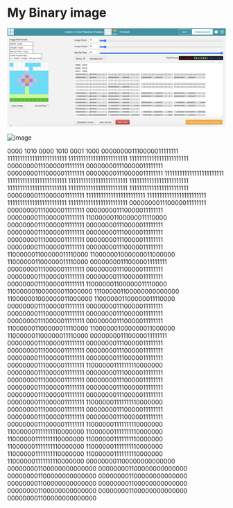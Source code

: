 # My Binary image

![image](../images/binaryimage.png)

![image](../images/pixelart.jpeg)

0000 1010
0000 1010
0001 1000
000000001110000011111111 111111111111111111111111 111111111111111111111111 111111111111111111111111 000000001110000011111111 000000001110000011111111 000000001110000011111111 000000001110000011111111 111111111111111111111111 111111111111111111111111 
111111111111111111111111 111111111111111111111111 111111111111111111111111 111111111111111111111111 111111111111111111111111 000000001110000011111111 111111111111111111111111 111111111111111111111111 111111111111111111111111 111111111111111111111111 
000000001110000011111111 000000001110000011111111 000000001110000011111111 000000001110000011111111 110000001100000011110000 000000001110000011111111 000000001110000011111111 000000001110000011111111 000000001110000011111111 000000001110000011111111 
000000001110000011111111 000000001110000011111111 000000001110000011111111 110000001100000011110000 110000001000000011000000 110000001100000011110000 000000001110000011111111 000000001110000011111111 000000001110000011111111 000000001110000011111111 
000000001110000011111111 000000001110000011111111 110000001100000011110000 110000001000000011000000 111000001100000000000000 110000001000000011000000 110000001100000011110000 000000001110000011111111 000000001110000011111111 000000001110000011111111 
000000001110000011111111 000000001110000011111111 000000001110000011111111 110000001100000011110000 110000001000000011000000 110000001100000011110000 000000001110000011111111 000000001110000011111111 000000001110000011111111 000000001110000011111111 
000000001110000011111111 000000001110000011111111 000000001110000011111111 000000001110000011111111 110000001111111110000000 000000001110000011111111 000000001110000011111111 000000001110000011111111 000000001110000011111111 000000001110000011111111 
000000001110000011111111 000000001110000011111111 000000001110000011111111 000000001110000011111111 110000001111111110000000 000000001110000011111111 000000001110000011111111 000000001110000011111111 000000001110000011111111 000000001110000011111111 
110000001111111110000000 110000001111111110000000 110000001111111110000000 110000001111111110000000 110000001111111110000000 110000001111111110000000 110000001111111110000000 110000001111111110000000 110000001111111110000000 110000001111111110000000 
000000001100000000000000 000000001100000000000000 000000001100000000000000 000000001100000000000000 000000001100000000000000 000000001100000000000000 000000001100000000000000 000000001100000000000000 000000001100000000000000 000000001100000000000000 
